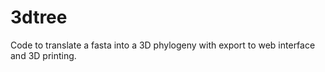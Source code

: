 # 3dtree
Code to translate a fasta into a 3D phylogeny with export to web interface and 3D printing.
